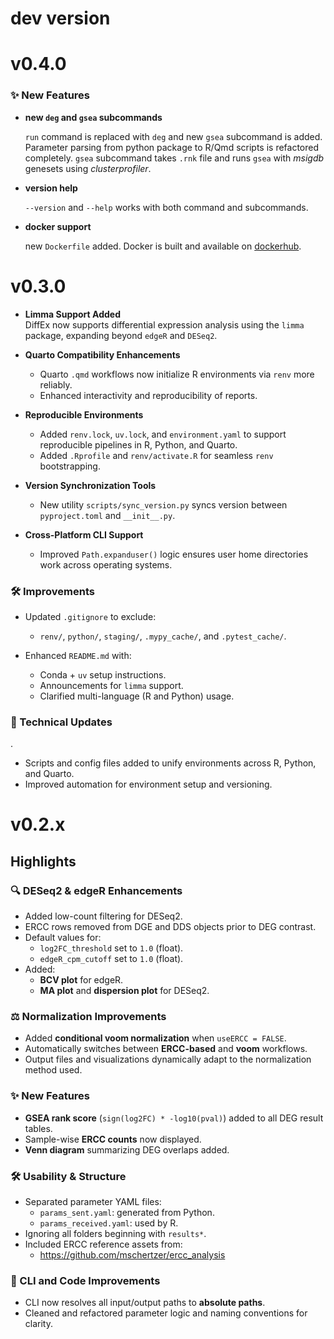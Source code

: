 # dev version

# v0.4.0

### ✨ New Features

- **new `deg` and `gsea` subcommands**
  
  `run` command is replaced with `deg` and new `gsea` subcommand is added. Parameter parsing from python package to R/Qmd scripts is refactored completely. `gsea` subcommand takes `.rnk` file and runs `gsea` with _msigdb_ genesets using _clusterprofiler_.

- **version help**
  
  `--version` and `--help` works with both command and subcommands.

- **docker support**
  
  new `Dockerfile` added. Docker is built and available on [dockerhub](https://hub.docker.com/repository/docker/seqinfomics/diffex/general). 

# v0.3.0



- **Limma Support Added**  
  DiffEx now supports differential expression analysis using the `limma` package, expanding beyond `edgeR` and `DESeq2`.

- **Quarto Compatibility Enhancements**  
  - Quarto `.qmd` workflows now initialize R environments via `renv` more reliably.
  - Enhanced interactivity and reproducibility of reports.

- **Reproducible Environments**
  - Added `renv.lock`, `uv.lock`, and `environment.yaml` to support reproducible pipelines in R, Python, and Quarto.
  - Added `.Rprofile` and `renv/activate.R` for seamless `renv` bootstrapping.

- **Version Synchronization Tools**
  - New utility `scripts/sync_version.py` syncs version between `pyproject.toml` and `__init__.py`.

- **Cross-Platform CLI Support**
  - Improved `Path.expanduser()` logic ensures user home directories work across operating systems.

### 🛠 Improvements

- Updated `.gitignore` to exclude:
  - `renv/`, `python/`, `staging/`, `.mypy_cache/`, and `.pytest_cache/`.

- Enhanced `README.md` with:
  - Conda + `uv` setup instructions.
  - Announcements for `limma` support.
  - Clarified multi-language (R and Python) usage.

### 🧪 Technical Updates
.
- Scripts and config files added to unify environments across R, Python, and Quarto.
- Improved automation for environment setup and versioning.

# v0.2.x

## Highlights

### 🔍 DESeq2 & edgeR Enhancements
- Added low-count filtering for DESeq2.
- ERCC rows removed from DGE and DDS objects prior to DEG contrast.
- Default values for:
  - `log2FC_threshold` set to `1.0` (float).
  - `edgeR_cpm_cutoff` set to `1.0` (float).
- Added:
  - **BCV plot** for edgeR.
  - **MA plot** and **dispersion plot** for DESeq2.

### ⚖️ Normalization Improvements
- Added **conditional voom normalization** when `useERCC = FALSE`.
- Automatically switches between **ERCC-based** and **voom** workflows.
- Output files and visualizations dynamically adapt to the normalization method used.

### ✨ New Features
- **GSEA rank score** (`sign(log2FC) * -log10(pval)`) added to all DEG result tables.
- Sample-wise **ERCC counts** now displayed.
- **Venn diagram** summarizing DEG overlaps added.

### 🛠 Usability & Structure
- Separated parameter YAML files:
  - `params_sent.yaml`: generated from Python.
  - `params_received.yaml`: used by R.
- Ignoring all folders beginning with `results*`.
- Included ERCC reference assets from:
  - https://github.com/mschertzer/ercc_analysis

### 🧼 CLI and Code Improvements
- CLI now resolves all input/output paths to **absolute paths**.
- Cleaned and refactored parameter logic and naming conventions for clarity.

